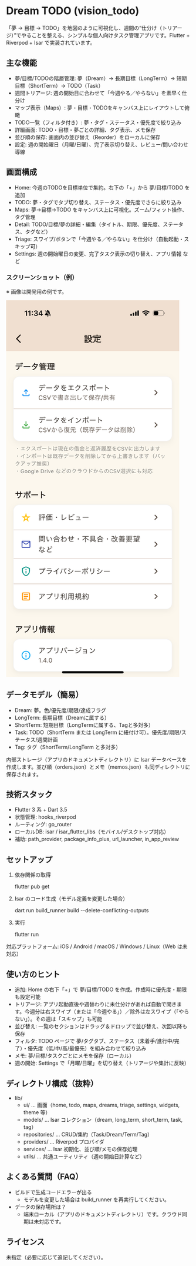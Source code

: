# Dream TODO (vision_todo)

「夢 → 目標 → TODO」を地図のように可視化し、週間の“仕分け（トリアージ）”でやることを整える、シンプルな個人向けタスク管理アプリです。Flutter + Riverpod + Isar で実装されています。

## 主な機能
- 夢/目標/TODOの階層管理: 夢（Dream）→ 長期目標（LongTerm）→ 短期目標（ShortTerm）→ TODO（Task）
- 週間トリアージ: 週の開始日に合わせて「今週やる／やらない」を素早く仕分け
- マップ表示（Maps）: 夢・目標・TODOをキャンバス上にレイアウトして俯瞰
- TODO一覧（フィルタ付き）: 夢・タグ・ステータス・優先度で絞り込み
- 詳細画面: TODO・目標・夢ごとの詳細、タグ表示、メモ保存
- 並び順の保存: 画面内の並び替え（Reorder）をローカルに保存
- 設定: 週の開始曜日（月曜/日曜）、完了表示切り替え、レビュー/問い合わせ導線

## 画面構成
- Home: 今週のTODOを目標単位で集約。右下の「+」から 夢/目標/TODO を追加
- TODO: 夢・タグでタブ切り替え、ステータス・優先度でさらに絞り込み
- Maps: 夢→目標→TODO をキャンバス上に可視化。ズーム/フィット操作、タグ管理
- Detail: TODO/目標/夢の詳細・編集（タイトル、期限、優先度、ステータス、タグなど）
- Triage: スワイプ/ボタンで「今週やる／やらない」を仕分け（自動起動・スキップ可）
- Settings: 週の開始曜日の変更、完了タスク表示の切り替え、アプリ情報 など

### スクリーンショット（例）
※ 画像は開発用の例です。

![home](IMG_0360.PNG)

## データモデル（簡易）
- Dream: 夢。色/優先度/期限/達成フラグ
- LongTerm: 長期目標（Dreamに属する）
- ShortTerm: 短期目標（LongTermに属する、Tagと多対多）
- Task: TODO（ShortTerm または LongTerm に紐付け可）。優先度/期限/ステータス/週間計画
- Tag: タグ（ShortTerm/LongTerm と多対多）

内部ストレージ（アプリのドキュメントディレクトリ）に Isar データベースを作成します。並び順（orders.json）とメモ（memos.json）も同ディレクトリに保存されます。

## 技術スタック
- Flutter 3 系 + Dart 3.5
- 状態管理: hooks_riverpod
- ルーティング: go_router
- ローカルDB: isar / isar_flutter_libs（モバイル/デスクトップ対応）
- 補助: path_provider, package_info_plus, url_launcher, in_app_review

## セットアップ
1) 依存関係の取得

   flutter pub get

2) Isar のコード生成（モデル定義を変更した場合）

   dart run build_runner build --delete-conflicting-outputs

3) 実行

   flutter run

対応プラットフォーム: iOS / Android / macOS / Windows / Linux（Web は未対応）

## 使い方のヒント
- 追加: Home の右下「+」で 夢/目標/TODO を作成。作成時に優先度・期限も設定可能
- トリアージ: アプリ起動直後や週替わりに未仕分けがあれば自動で開きます。今週分は右スワイプ（または「今週やる」）／除外は左スワイプ（「やらない」）。その週は「スキップ」も可能
- 並び替え: 一覧のセクションはドラッグ＆ドロップで並び替え、次回以降も保存
- フィルタ: TODO ページで 夢/タグタブ、ステータス（未着手/進行中/完了）・優先度（低/中/高/最優先）を組み合わせて絞り込み
- メモ: 夢/目標/タスクごとにメモを保存（ローカル）
- 週の開始: Settings で「月曜/日曜」を切り替え（トリアージや集計に反映）

## ディレクトリ構成（抜粋）
- lib/
  - ui/ … 画面（home, todo, maps, dreams, triage, settings, widgets, theme 等）
  - models/ … Isar コレクション（dream, long_term, short_term, task, tag）
  - repositories/ … CRUD/集約（Task/Dream/Term/Tag）
  - providers/ … Riverpod プロバイダ
  - services/ … Isar 初期化、並び順/メモの保存処理
  - utils/ … 共通ユーティリティ（週の開始日計算など）

## よくある質問（FAQ）
- ビルドで生成コードエラーが出る
  - モデルを変更した場合は build_runner を再実行してください。
- データの保存場所は？
  - 端末ローカル（アプリのドキュメントディレクトリ）です。クラウド同期は未対応です。

## ライセンス
未指定（必要に応じて追記してください）。
